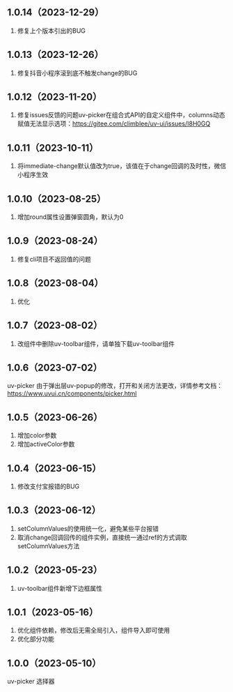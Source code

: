 ## 1.0.14（2023-12-29）
1. 修复上个版本引出的BUG
## 1.0.13（2023-12-26）
1. 修复抖音小程序滚到底不触发change的BUG
## 1.0.12（2023-11-20）
1. 修复issues反馈的问题uv-picker在组合式API的自定义组件中，columns动态赋值无法显示选项：https://gitee.com/climblee/uv-ui/issues/I8H0GQ
## 1.0.11（2023-10-11）
1. 将immediate-change默认值改为true，该值在于change回调的及时性，微信小程序生效
## 1.0.10（2023-08-25）
1. 增加round属性设置弹窗圆角，默认为0
## 1.0.9（2023-08-24）
1. 修复cli项目不返回值的问题
## 1.0.8（2023-08-04）
1. 优化
## 1.0.7（2023-08-02）
1. 改组件中删除uv-toolbar组件，请单独下载uv-toolbar组件
## 1.0.6（2023-07-02）
uv-picker  由于弹出层uv-popup的修改，打开和关闭方法更改，详情参考文档：https://www.uvui.cn/components/picker.html
## 1.0.5（2023-06-26）
1. 增加color参数
2. 增加activeColor参数
## 1.0.4（2023-06-15）
1. 修改支付宝报错的BUG
## 1.0.3（2023-06-12）
1. setColumnValues的使用统一化，避免某些平台报错
2. 取消change回调回传的组件实例，直接统一通过ref的方式调取setColumnValues方法
## 1.0.2（2023-05-23）
1. uv-toolbar组件新增下边框属性 
## 1.0.1（2023-05-16）
1. 优化组件依赖，修改后无需全局引入，组件导入即可使用
2. 优化部分功能
## 1.0.0（2023-05-10）
uv-picker 选择器
